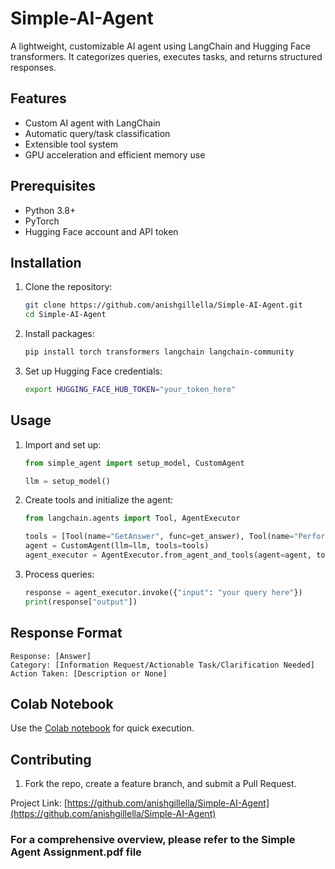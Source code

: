# Simple-AI-Agent

A lightweight, customizable AI agent using LangChain and Hugging Face transformers. It categorizes queries, executes tasks, and returns structured responses.

## Features

- Custom AI agent with LangChain
- Automatic query/task classification
- Extensible tool system
- GPU acceleration and efficient memory use

## Prerequisites

- Python 3.8+
- PyTorch
- Hugging Face account and API token

## Installation

1. Clone the repository:
    ```bash
    git clone https://github.com/anishgillella/Simple-AI-Agent.git
    cd Simple-AI-Agent
    ```

2. Install packages:
    ```bash
    pip install torch transformers langchain langchain-community
    ```

3. Set up Hugging Face credentials:
    ```bash
    export HUGGING_FACE_HUB_TOKEN="your_token_here"
    ```

## Usage

1. Import and set up:
    ```python
    from simple_agent import setup_model, CustomAgent

    llm = setup_model()
    ```

2. Create tools and initialize the agent:
    ```python
    from langchain.agents import Tool, AgentExecutor

    tools = [Tool(name="GetAnswer", func=get_answer), Tool(name="PerformAction", func=perform_action)]
    agent = CustomAgent(llm=llm, tools=tools)
    agent_executor = AgentExecutor.from_agent_and_tools(agent=agent, tools=tools)
    ```

3. Process queries:
    ```python
    response = agent_executor.invoke({"input": "your query here"})
    print(response["output"])
    ```

## Response Format

```
Response: [Answer]
Category: [Information Request/Actionable Task/Clarification Needed]
Action Taken: [Description or None]
```

## Colab Notebook

Use the [Colab notebook](https://colab.research.google.com/drive/19EVWG6nMTp55OanSNHXOMBHEo9RLKk5h#scrollTo=vTdRdhxQKC_J) for quick execution.

## Contributing

1. Fork the repo, create a feature branch, and submit a Pull Request.

Project Link: [https://github.com/anishgillella/Simple-AI-Agent](https://github.com/anishgillella/Simple-AI-Agent)

### For a comprehensive overview, please refer to the Simple Agent Assignment.pdf file
